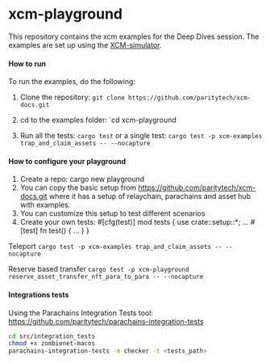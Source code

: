 # xcm-playground
This repository contains the xcm examples for the Deep Dives session. 
The examples are set up using the [XCM-simulator](https://github.com/paritytech/polkadot/tree/master/xcm/xcm-simulator).

#### How to run
To run the examples, do the following:
1. Clone the repository:
`git clone https://github.com/paritytech/xcm-docs.git`

2. cd to the examples folder:
`cd xcm-playground

3. Run all the tests: 
`cargo test`
or a single test:
`cargo test -p xcm-examples trap_and_claim_assets -- --nocapture`


#### How to configure your playground
1. Create a repo: cargo new playground
2. You can copy the basic setup from https://github.com/paritytech/xcm-docs.git where it has a setup of relaychain, parachains and asset hub with examples.
3. You can customize this setup to test different scenarios
4. Create your own tests:
    #[cfg(test)]
    mod tests {
        use crate::setup::*;
        ... 
        #[test]
        fn test() {
            ...
        }
    }

Teleport
`cargo test -p xcm-examples trap_and_claim_assets -- --nocapture`

Reserve based transfer
`cargo test -p xcm-playground reserve_asset_transfer_nft_para_to_para -- --nocapture`

#### Integrations tests
Using the Parachains Integration Tests tool: https://github.com/paritytech/parachains-integration-tests

```sh
cd src/integration_tests
chmod +x zombienet-macos
parachains-integration-tests -m checker -t <tests_path>
```